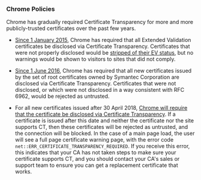 ### Chrome Policies

Chrome has gradually required Certificate Transparency for more and more
publicly-trusted certificates over the past few years.

* [Since 1 January 2015](https://github.com/chromium/ct-policy/blob/master/ct_policy.md),
Chrome has required that all Extended Validation certificates be disclosed via
Certificate Transparency. Certificates that were not properly disclosed would
be [stripped of their EV status](https://news.netcraft.com/archives/2015/08/24/thousands-short-changed-by-ev-certificates-that-dont-display-correctly-in-chrome.html),
but no warnings would be shown to visitors to sites that did not comply.

* [Since 1 June 2016](https://security.googleblog.com/2015/10/sustaining-digital-certificate-security.html),
Chrome has required that all new certificates issued by the set of root
certificates owned by Symantec Corporation are disclosed via Certificate
Transparency. Certificates that were not disclosed, or which were not disclosed
in a way consistent with RFC 6962, would be rejected as untrusted.

* For all new certificates issued after 30 April 2018, [Chrome will require that
the certificate be disclosed via Certificate
Transparency](https://groups.google.com/a/chromium.org/d/msg/ct-policy/wHILiYf31DE/iMFmpMEkAQAJ).
If a certificate is issued after this date and neither the certificate nor
the site supports CT, then these certificates will be rejected as untrusted, and
the connection will be blocked. In the case of a main page load, the user will
see a full page certificate warning page, with the error code
`net::ERR_CERTIFICATE_TRANSPARENCY_REQUIRED`. If you receive this error, this
indicates that your CA has not taken steps to make sure your certificate
supports CT, and you should contact your CA's sales or support team to ensure
you can get a replacement certificate that works.